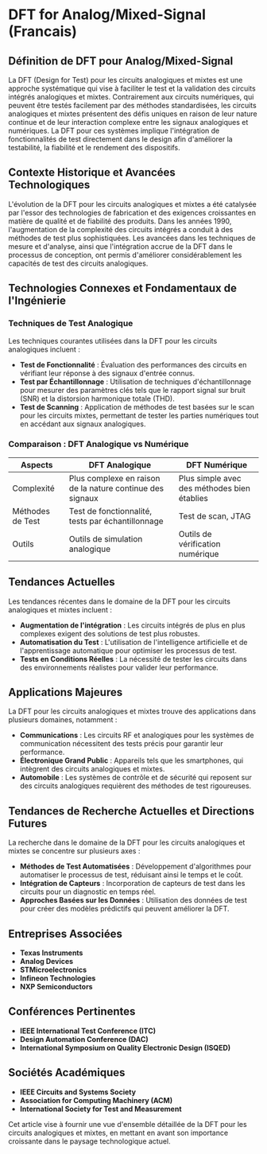 # DFT for Analog/Mixed-Signal (Francais)

## Définition de DFT pour Analog/Mixed-Signal

La DFT (Design for Test) pour les circuits analogiques et mixtes est une approche systématique qui vise à faciliter le test et la validation des circuits intégrés analogiques et mixtes. Contrairement aux circuits numériques, qui peuvent être testés facilement par des méthodes standardisées, les circuits analogiques et mixtes présentent des défis uniques en raison de leur nature continue et de leur interaction complexe entre les signaux analogiques et numériques. La DFT pour ces systèmes implique l'intégration de fonctionnalités de test directement dans le design afin d'améliorer la testabilité, la fiabilité et le rendement des dispositifs.

## Contexte Historique et Avancées Technologiques

L'évolution de la DFT pour les circuits analogiques et mixtes a été catalysée par l'essor des technologies de fabrication et des exigences croissantes en matière de qualité et de fiabilité des produits. Dans les années 1990, l'augmentation de la complexité des circuits intégrés a conduit à des méthodes de test plus sophistiquées. Les avancées dans les techniques de mesure et d'analyse, ainsi que l'intégration accrue de la DFT dans le processus de conception, ont permis d'améliorer considérablement les capacités de test des circuits analogiques.

## Technologies Connexes et Fondamentaux de l'Ingénierie

### Techniques de Test Analogique

Les techniques courantes utilisées dans la DFT pour les circuits analogiques incluent :

- **Test de Fonctionnalité** : Évaluation des performances des circuits en vérifiant leur réponse à des signaux d'entrée connus.
- **Test par Échantillonnage** : Utilisation de techniques d'échantillonnage pour mesurer des paramètres clés tels que le rapport signal sur bruit (SNR) et la distorsion harmonique totale (THD).
- **Test de Scanning** : Application de méthodes de test basées sur le scan pour les circuits mixtes, permettant de tester les parties numériques tout en accédant aux signaux analogiques.

### Comparaison : DFT Analogique vs Numérique

| Aspects | DFT Analogique | DFT Numérique |
|---------|----------------|---------------|
| Complexité | Plus complexe en raison de la nature continue des signaux | Plus simple avec des méthodes bien établies |
| Méthodes de Test | Test de fonctionnalité, tests par échantillonnage | Test de scan, JTAG |
| Outils | Outils de simulation analogique | Outils de vérification numérique |

## Tendances Actuelles

Les tendances récentes dans le domaine de la DFT pour les circuits analogiques et mixtes incluent :

- **Augmentation de l'intégration** : Les circuits intégrés de plus en plus complexes exigent des solutions de test plus robustes.
- **Automatisation du Test** : L'utilisation de l'intelligence artificielle et de l'apprentissage automatique pour optimiser les processus de test.
- **Tests en Conditions Réelles** : La nécessité de tester les circuits dans des environnements réalistes pour valider leur performance.

## Applications Majeures

La DFT pour les circuits analogiques et mixtes trouve des applications dans plusieurs domaines, notamment :

- **Communications** : Les circuits RF et analogiques pour les systèmes de communication nécessitent des tests précis pour garantir leur performance.
- **Électronique Grand Public** : Appareils tels que les smartphones, qui intègrent des circuits analogiques et mixtes.
- **Automobile** : Les systèmes de contrôle et de sécurité qui reposent sur des circuits analogiques requièrent des méthodes de test rigoureuses.

## Tendances de Recherche Actuelles et Directions Futures

La recherche dans le domaine de la DFT pour les circuits analogiques et mixtes se concentre sur plusieurs axes :

- **Méthodes de Test Automatisées** : Développement d'algorithmes pour automatiser le processus de test, réduisant ainsi le temps et le coût.
- **Intégration de Capteurs** : Incorporation de capteurs de test dans les circuits pour un diagnostic en temps réel.
- **Approches Basées sur les Données** : Utilisation des données de test pour créer des modèles prédictifs qui peuvent améliorer la DFT.

## Entreprises Associées

- **Texas Instruments**
- **Analog Devices**
- **STMicroelectronics**
- **Infineon Technologies**
- **NXP Semiconductors**

## Conférences Pertinentes

- **IEEE International Test Conference (ITC)**
- **Design Automation Conference (DAC)**
- **International Symposium on Quality Electronic Design (ISQED)**

## Sociétés Académiques

- **IEEE Circuits and Systems Society**
- **Association for Computing Machinery (ACM)**
- **International Society for Test and Measurement**

Cet article vise à fournir une vue d'ensemble détaillée de la DFT pour les circuits analogiques et mixtes, en mettant en avant son importance croissante dans le paysage technologique actuel.